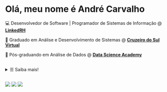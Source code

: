 # Olá, meu nome é André Carvalho

💻 Desenvolvedor de Software | Programador de Sistemas de Informação @ <strong><a href="https://www.linkedin.com/company/linked-rh/mycompany/" target="_blank">LinkedRH</a></strong>

📒 Graduado em Análise e Desenvolvimento de Sistemas @ <strong><a href="https://www.cruzeirodosulvirtual.com.br/graduacao/analise-e-desenvolvimento-de-sistemas/" target="_blank">Cruzeiro do Sul Virtual</a></strong>

🎲 Pós-graduando em Análise de Dados @ <strong><a href="https://www.datascienceacademy.com.br/bundle/pos-graduacao-em-analise-de-dados" target="_blank">Data Science Academy</a></strong>

<br>

<details>
   <summary> &#9776; Saiba mais!</summary>

<br>

<img alt="Java" src="https://img.shields.io/badge/Java-068d9d">
<img alt="Git" src="https://img.shields.io/badge/Git-75E6DA">
<img alt="SQL" src="https://img.shields.io/badge/SQL-53599A">
<img alt="API REST" src="https://img.shields.io/badge/API REST-6D9DC5">
<img alt="Testes automatizados" src="https://img.shields.io/badge/Testes automatizados-189AB4">

![](https://github-readme-stats.vercel.app/api?username=andre-alck&count_private=true&show_icons=true)

</details>

<br>

[![](https://img.shields.io/badge/linktree-39E09B?style=flat-square&logo=linktree&logoColor=white)](https://linktr.ee/andre.alck)
[![](https://img.shields.io/badge/-LinkedIn-blue?style=flat-square&logo=Linkedin&logoColor=white&link=https://www.linkedin.com/in/andr%C3%A9-santos-alckmin-de-carvalho-356a52206/)](https://www.linkedin.com/in/andre-alckmin/)
[![](https://img.shields.io/badge/-Gmail-c14438?style=flat-square&logo=Gmail&logoColor=white&link=mailto:andrealck1@gmail.com)](mailto:andrealck1@gmail.com)
